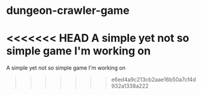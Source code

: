 # dungeon-crawler-game
<<<<<<< HEAD
A simple yet not so simple game I'm working on
=======
A simple yet not so simple game I'm working on
>>>>>>> e6ed4a9c213cb2aae16b50a7cf4d932a1338a222
